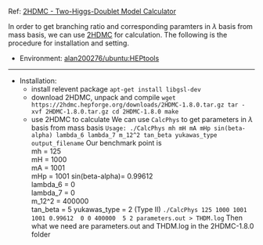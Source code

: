 Ref: [2HDMC - Two-Higgs-Doublet Model Calculator](https://arxiv.org/abs/0902.0851)

In order to get branching ratio and corresponding paramters in $\lambda$ basis from mass basis, we can use [2HDMC](https://arxiv.org/abs/0902.0851) for calculation. 
The following is the procedure for installation and setting.

* Environment: [alan200276/ubuntu:HEPtools](https://hub.docker.com/layers/126824214/alan200276/ubuntu/HEPtools/images/sha256-4493b662288826ca93545ffb66572e796701a634ef1871da900e86177ea489c9?context=explore)

---

* Installation:
    * install relevent package
        `
        apt-get install libgsl-dev
        `
    * download 2HDMC, unpack and compile
        `
        wget https://2hdmc.hepforge.org/downloads/2HDMC-1.8.0.tar.gz
        tar -xvf 2HDMC-1.8.0.tar.gz
        cd 2HDMC-1.8.0
        make 
        `
    * use 2HDMC to calculate
        We can use `CalcPhys` to get parameters in $\lambda$ basis from mass basis
        `
        Usage: ./CalcPhys mh mH mA mHp sin(beta-alpha) lambda_6 lambda_7 m_12^2 tan_beta yukawas_type output_filename
        `
        Our benchmark point is   
        mh = 125  
        mH = 1000  
        mA = 1001  
        mHp = 1001 
        sin(beta-alpha)= 0.99612  
        lambda_6 = 0  
        lambda_7 = 0  
        m_12^2 = 400000  
        tan_beta = 5 
        yukawas_type = 2 (Type II)
        `
        ./CalcPhys 125 1000 1001 1001 0.99612  0 0 400000  5 2 parameters.out > THDM.log
        `
        Then what we need are parameters.out and THDM.log in the 2HDMC-1.8.0 folder